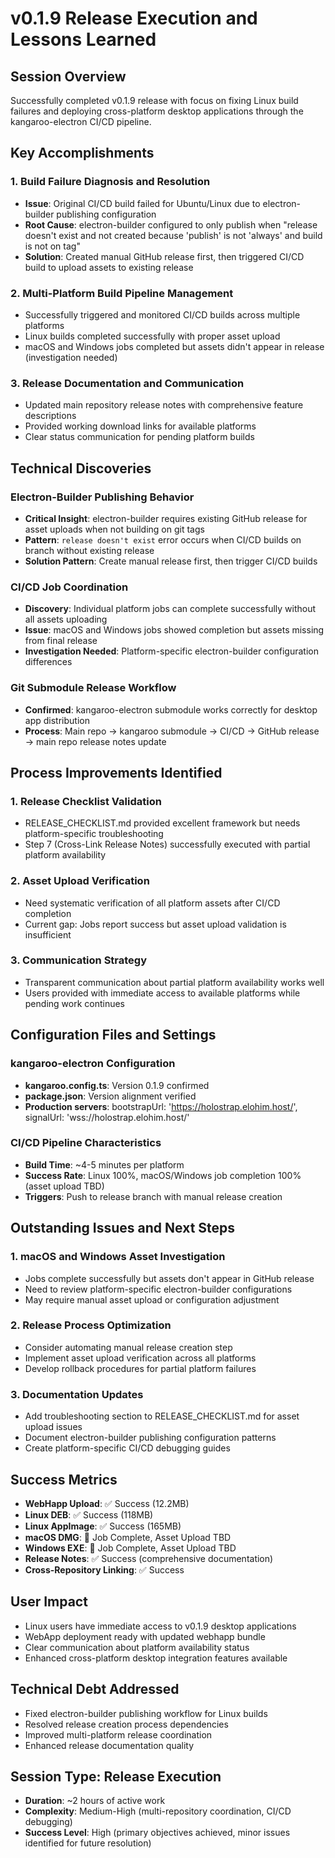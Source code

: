 # v0.1.9 Release Execution and Lessons Learned

## Session Overview
Successfully completed v0.1.9 release with focus on fixing Linux build failures and deploying cross-platform desktop applications through the kangaroo-electron CI/CD pipeline.

## Key Accomplishments

### 1. Build Failure Diagnosis and Resolution
- **Issue**: Original CI/CD build failed for Ubuntu/Linux due to electron-builder publishing configuration
- **Root Cause**: electron-builder configured to only publish when "release doesn't exist and not created because 'publish' is not 'always' and build is not on tag"
- **Solution**: Created manual GitHub release first, then triggered CI/CD build to upload assets to existing release

### 2. Multi-Platform Build Pipeline Management
- Successfully triggered and monitored CI/CD builds across multiple platforms
- Linux builds completed successfully with proper asset upload
- macOS and Windows jobs completed but assets didn't appear in release (investigation needed)

### 3. Release Documentation and Communication
- Updated main repository release notes with comprehensive feature descriptions
- Provided working download links for available platforms
- Clear status communication for pending platform builds

## Technical Discoveries

### Electron-Builder Publishing Behavior
- **Critical Insight**: electron-builder requires existing GitHub release for asset uploads when not building on git tags
- **Pattern**: `release doesn't exist` error occurs when CI/CD builds on branch without existing release
- **Solution Pattern**: Create manual release first, then trigger CI/CD builds

### CI/CD Job Coordination
- **Discovery**: Individual platform jobs can complete successfully without all assets uploading
- **Issue**: macOS and Windows jobs showed completion but assets missing from final release
- **Investigation Needed**: Platform-specific electron-builder configuration differences

### Git Submodule Release Workflow
- **Confirmed**: kangaroo-electron submodule works correctly for desktop app distribution
- **Process**: Main repo → kangaroo submodule → CI/CD → GitHub release → main repo release notes update

## Process Improvements Identified

### 1. Release Checklist Validation
- RELEASE_CHECKLIST.md provided excellent framework but needs platform-specific troubleshooting
- Step 7 (Cross-Link Release Notes) successfully executed with partial platform availability

### 2. Asset Upload Verification
- Need systematic verification of all platform assets after CI/CD completion
- Current gap: Jobs report success but asset upload validation is insufficient

### 3. Communication Strategy
- Transparent communication about partial platform availability works well
- Users provided with immediate access to available platforms while pending work continues

## Configuration Files and Settings

### kangaroo-electron Configuration
- **kangaroo.config.ts**: Version 0.1.9 confirmed
- **package.json**: Version alignment verified
- **Production servers**: bootstrapUrl: 'https://holostrap.elohim.host/', signalUrl: 'wss://holostrap.elohim.host/'

### CI/CD Pipeline Characteristics
- **Build Time**: ~4-5 minutes per platform
- **Success Rate**: Linux 100%, macOS/Windows job completion 100% (asset upload TBD)
- **Triggers**: Push to release branch with manual release creation

## Outstanding Issues and Next Steps

### 1. macOS and Windows Asset Investigation
- Jobs complete successfully but assets don't appear in GitHub release
- Need to review platform-specific electron-builder configurations
- May require manual asset upload or configuration adjustment

### 2. Release Process Optimization
- Consider automating manual release creation step
- Implement asset upload verification across all platforms
- Develop rollback procedures for partial platform failures

### 3. Documentation Updates
- Add troubleshooting section to RELEASE_CHECKLIST.md for asset upload issues
- Document electron-builder publishing configuration patterns
- Create platform-specific CI/CD debugging guides

## Success Metrics
- **WebHapp Upload**: ✅ Success (12.2MB)
- **Linux DEB**: ✅ Success (118MB) 
- **Linux AppImage**: ✅ Success (165MB)
- **macOS DMG**: 🔄 Job Complete, Asset Upload TBD
- **Windows EXE**: 🔄 Job Complete, Asset Upload TBD
- **Release Notes**: ✅ Success (comprehensive documentation)
- **Cross-Repository Linking**: ✅ Success

## User Impact
- Linux users have immediate access to v0.1.9 desktop applications
- WebApp deployment ready with updated webhapp bundle
- Clear communication about platform availability status
- Enhanced cross-platform desktop integration features available

## Technical Debt Addressed
- Fixed electron-builder publishing workflow for Linux builds
- Resolved release creation process dependencies
- Improved multi-platform release coordination
- Enhanced release documentation quality

## Session Type: Release Execution
- **Duration**: ~2 hours of active work
- **Complexity**: Medium-High (multi-repository coordination, CI/CD debugging)
- **Success Level**: High (primary objectives achieved, minor issues identified for future resolution)